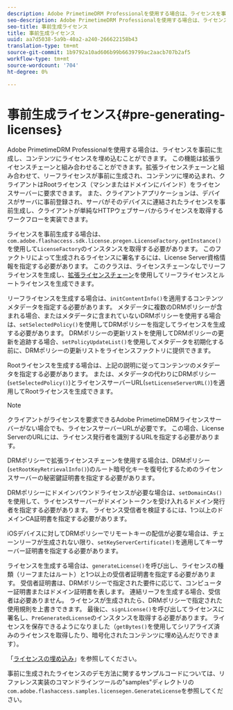 ```yaml
---
description: Adobe PrimetimeDRM Professionalを使用する場合は、ライセンスを事前に生成し、コンテンツにライセンスを埋め込むことができます。 この機能は拡張ライセンスチェーンと組み合わせることができます。拡張ライセンスチェーンと組み合わせて、リーフライセンスが事前に生成され、コンテンツに埋め込まれ、クライアントはRootライセンス（マシンまたはドメインにバインド）をライセンスサーバーに要求できます。 また、クライアントアプリケーションは、デバイスがサーバに事前登録され、サーバがそのデバイスに連結されたライセンスを事前生成し、クライアントが単純なHTTPウェブサーバからライセンスを取得するワークフローを実装できます。
seo-description: Adobe PrimetimeDRM Professionalを使用する場合は、ライセンスを事前に生成し、コンテンツにライセンスを埋め込むことができます。 この機能は拡張ライセンスチェーンと組み合わせることができます。拡張ライセンスチェーンと組み合わせて、リーフライセンスが事前に生成され、コンテンツに埋め込まれ、クライアントはRootライセンス（マシンまたはドメインにバインド）をライセンスサーバーに要求できます。 また、クライアントアプリケーションは、デバイスがサーバに事前登録され、サーバがそのデバイスに連結されたライセンスを事前生成し、クライアントが単純なHTTPウェブサーバからライセンスを取得するワークフローを実装できます。
seo-title: 事前生成ライセンス
title: 事前生成ライセンス
uuid: aa7d5038-5a9b-40a2-a240-266622158b43
translation-type: tm+mt
source-git-commit: 1b9792a10ad606b99b6639799ac2aacb707b2af5
workflow-type: tm+mt
source-wordcount: '704'
ht-degree: 0%

---
```



# 事前生成ライセンス{#pre-generating-licenses}

Adobe PrimetimeDRM Professionalを使用する場合は、ライセンスを事前に生成し、コンテンツにライセンスを埋め込むことができます。 この機能は拡張ライセンスチェーンと組み合わせることができます。拡張ライセンスチェーンと組み合わせて、リーフライセンスが事前に生成され、コンテンツに埋め込まれ、クライアントはRootライセンス（マシンまたはドメインにバインド）をライセンスサーバーに要求できます。 また、クライアントアプリケーションは、デバイスがサーバに事前登録され、サーバがそのデバイスに連結されたライセンスを事前生成し、クライアントが単純なHTTPウェブサーバからライセンスを取得するワークフローを実装できます。

ライセンスを事前生成する場合は、`com.adobe.flashaccess.sdk.license.pregen.LicenseFactory.getInstance()`を使用して`LicenseFactory`のインスタンスを取得する必要があります。 このファクトリによって生成されるライセンスに署名するには、License Server資格情報を指定する必要があります。 このクラスは、ライセンスチェーンなしでリーフライセンスを生成し、[拡張ライセンスチェーン](../../protecting-content/implementing-the-license-server/license-chaining/gen-enhanced-license-chaining.md)を使用してリーフライセンスとルートライセンスを生成できます。

リーフライセンスを生成する場合は、`initContentInfo()`を適用するコンテンツメタデータを指定する必要があります。 メタデータに複数のDRMポリシーが含まれる場合、またはメタデータに含まれていないDRMポリシーを使用する場合は、`setSelectedPolicy()`を使用してDRMポリシーを指定してライセンスを生成する必要があります。 DRMポリシーの更新リストを使用してDRMポリシーの更新を追跡する場合、`setPolicyUpdateList()`を使用してメタデータを初期化する前に、DRMポリシーの更新リストをライセンスファクトリに提供できます。

Rootライセンスを生成する場合は、上記の説明に従ってコンテンツのメタデータを指定する必要があります。 または、メタデータの代わりにDRMポリシー(`setSelectedPolicy()`)とライセンスサーバーURL(`setLicenseServerURL()`)を適用してRootライセンスを生成できます。

>[!NOTE]
>
>クライアントがライセンスを要求できるAdobe PrimetimeDRMライセンスサーバーがない場合でも、ライセンスサーバーURLが必要です。 この場合、License ServerのURLには、ライセンス発行者を識別するURLを指定する必要があります。

DRMポリシーで拡張ライセンスチェーンを使用する場合は、DRMポリシー(`setRootKeyRetrievalInfo()`)のルート暗号化キーを復号化するためのライセンスサーバーの秘密鍵証明書を指定する必要があります。

DRMポリシーにドメインバウンドライセンスが必要な場合は、`setDomainCAs()`を使用して、ライセンスサーバーがドメイントークンを受け入れるドメイン発行者を指定する必要があります。 ライセンス受信者を検証するには、1つ以上のドメインCA証明書を指定する必要があります。

iOSデバイスに対してDRMポリシーでリモートキーの配信が必要な場合は、チェーンリーフが生成されない限り、`setKeyServerCertificate()`を適用してキーサーバー証明書を指定する必要があります。

ライセンスを生成する場合は、`generateLicense()`を呼び出し、ライセンスの種類（リーフまたはルート）と1つ以上の受信者証明書を指定する必要があります。 受信者証明書は、DRMポリシーで指定された要件に応じて、コンピューター証明書またはドメイン証明書を表します。 連結リーフを生成する場合、受信者は必要ありません。 ライセンスが生成されたら、DRMポリシーで指定された使用規則を上書きできます。 最後に、`signLicense()`を呼び出してライセンスに署名し、`PreGeneratedLicense`のインスタンスを取得する必要があります。 ライセンスを保存できるようになりました（`getBytes()`を使用してシリアライズ済みのライセンスを取得したり、暗号化されたコンテンツに埋め込んだりできます）。

「[ライセンスの埋め込み](../../protecting-content/pre-generating-and-embedded-licenses/embedding-licenses.md)」を参照してください。

事前に生成されたライセンスのデモ方法に関するサンプルコードについては、リファレンス実装のコマンドラインツールの&quot;samples&quot;ディレクトリの`com.adobe.flashaccess.samples.licensegen.GenerateLicense`を参照してください。
